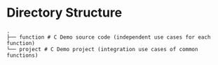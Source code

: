 # Directory Structure
```
.
├── function # C Demo source code (independent use cases for each function)
└── project # C Demo project (integration use cases of common functions)
```
